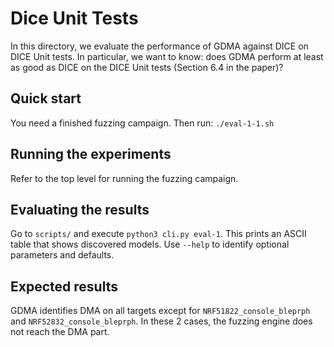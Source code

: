 # Dice Unit Tests
In this directory, we evaluate the performance of GDMA against DICE on DICE Unit tests.
In particular, we want to know: does GDMA perform at least as good as DICE on the DICE Unit tests (Section 6.4 in the paper)?

## Quick start
You need a finished fuzzing campaign.
Then run: `./eval-1-1.sh`

## Running the experiments
Refer to the top level for running the fuzzing campaign.

## Evaluating the results
Go to `scripts/` and execute `python3 cli.py eval-1`.
This prints an ASCII table that shows discovered models.
Use `--help` to identify optional parameters and defaults.

## Expected results
GDMA identifies DMA on all targets except for `NRF51822_console_bleprph` and `NRF52832_console_bleprph`.
In these 2 cases, the fuzzing engine does not reach the DMA part.
